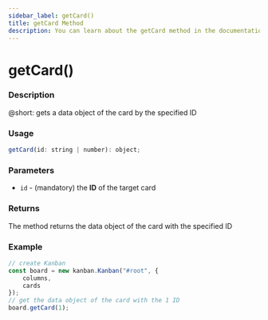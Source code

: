 ```yaml
---
sidebar_label: getCard()
title: getCard Method
description: You can learn about the getCard method in the documentation of the DHTMLX JavaScript Kanban library. Browse developer guides and API reference, try out code examples and live demos, and download a free 30-day evaluation version of DHTMLX Kanban.
---
```


# getCard()

### Description

@short: gets a data object of the card by the specified ID

### Usage

~~~jsx {}
getCard(id: string | number): object;
~~~

### Parameters

- `id` - (mandatory) the **ID** of the target card 

### Returns

The method returns the data object of the card with the specified ID

### Example

~~~jsx {7}
// create Kanban
const board = new kanban.Kanban("#root", {
	columns,
	cards
});
// get the data object of the card with the 1 ID
board.getCard(1);
~~~
